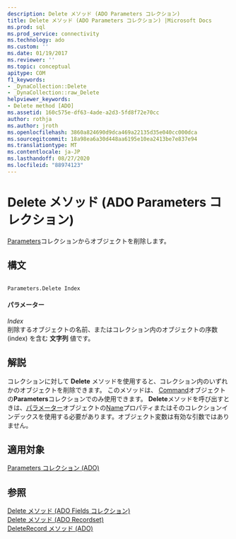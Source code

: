```yaml
---
description: Delete メソッド (ADO Parameters コレクション)
title: Delete メソッド (ADO Parameters コレクション) |Microsoft Docs
ms.prod: sql
ms.prod_service: connectivity
ms.technology: ado
ms.custom: ''
ms.date: 01/19/2017
ms.reviewer: ''
ms.topic: conceptual
apitype: COM
f1_keywords:
- _DynaCollection::Delete
- _DynaCollection::raw_Delete
helpviewer_keywords:
- Delete method [ADO]
ms.assetid: 160c575e-df63-4ade-a2d3-5fd8f72e70cc
author: rothja
ms.author: jroth
ms.openlocfilehash: 3860a824690d9dca469a22135d35e040cc000dca
ms.sourcegitcommit: 18a98ea6a30d448aa6195e10ea2413be7e837e94
ms.translationtype: MT
ms.contentlocale: ja-JP
ms.lasthandoff: 08/27/2020
ms.locfileid: "88974123"
---
```

# <a name="delete-method-ado-parameters-collection"></a>Delete メソッド (ADO Parameters コレクション)
[Parameters](../../../ado/reference/ado-api/parameters-collection-ado.md)コレクションからオブジェクトを削除します。  
  
## <a name="syntax"></a>構文  
  
```  
  
Parameters.Delete Index  
```  
  
#### <a name="parameters"></a>パラメーター  
 *Index*  
 削除するオブジェクトの名前、またはコレクション内のオブジェクトの序数 (index) を含む **文字列** 値です。  
  
## <a name="remarks"></a>解説  
 コレクションに対して **Delete** メソッドを使用すると、コレクション内のいずれかのオブジェクトを削除できます。 このメソッドは、 [Command](../../../ado/reference/ado-api/command-object-ado.md)オブジェクトの**Parameters**コレクションでのみ使用できます。 **Delete**メソッドを呼び出すときは、[パラメーター](../../../ado/reference/ado-api/parameter-object.md)オブジェクトの[Name](../../../ado/reference/ado-api/name-property-ado.md)プロパティまたはそのコレクションインデックスを使用する必要があります。オブジェクト変数は有効な引数ではありません。  
  
## <a name="applies-to"></a>適用対象  
 [Parameters コレクション (ADO)](../../../ado/reference/ado-api/parameters-collection-ado.md)  
  
## <a name="see-also"></a>参照  
 [Delete メソッド (ADO Fields コレクション)](../../../ado/reference/ado-api/delete-method-ado-fields-collection.md)   
 [Delete メソッド (ADO Recordset)](../../../ado/reference/ado-api/delete-method-ado-recordset.md)   
 [DeleteRecord メソッド (ADO)](../../../ado/reference/ado-api/deleterecord-method-ado.md)
